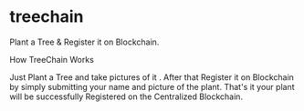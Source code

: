# treechain
  Plant a Tree  &amp; Register it on  Blockchain.
  
  
  
  How TreeChain Works
  
  Just Plant a Tree  and take pictures of it .
  After that Register it on Blockchain by simply submitting your name and picture of the plant.
  That's it your plant will be successfully Registered on the Centralized Blockchain.
  
